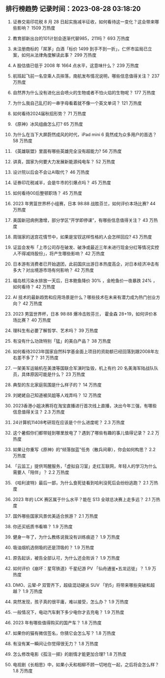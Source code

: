 
## 排行榜趋势 记录时间：2023-08-28 03:18:20
  
  1. 证券交易印花税 8 月 28 日起实施减半征收，如何看待这一变化？这会带来哪些影响？ 1509 万热度
    
  2. 教育部新出台的101计划会逐渐代替985，211吗？ 693 万热度
    
  3. 未注册商标的「屌茅」白酒「标价 1499 到手不到一折」，仁怀市监局已立案，如何从法律角度解读此事？ 299 万热度
    
  4. A 股估值已低于 2008 年 1664 点水平，这意味什么？ 239 万热度
    
  5. 航班起飞前一名空乘人员摔落，南航发布情况说明，哪些信息值得关注？ 237 万热度
    
  6. 自然界为什么没有进化出会喷火的生物或者不怕火焰的生物呢？ 177 万热度
    
  7. 为什么我自己乱打的一串字母看着就不像一个英文单词？ 121 万热度
    
  8. 如何看待2024届秋招形势？ 71 万热度
    
  9. 《原神》冰风组曲怎么打? 65 万热度
    
  10. 为什么在当下大屏蔚然成风的时代，iPad mini 6 竟然成为众多用户的首选？ 58 万热度
    
  11. 《英雄联盟》里面有哪些英雄完全没有超能力? 56 万热度
    
  12. 讲真，国家为何要大力发展新能源纯电车？ 52 万热度
    
  13. 设计院以后会不会让AI取代？ 46 万热度
    
  14. 证券印花税减半，会是牛市的引爆点吗？ 45 万热度
    
  15. 如何看待00后整顿职场？ 45 万热度
    
  16. 2023 年男篮世界杯小组赛，日本 98:88 战胜芬兰，如何评价本场比赛? 44 万热度
    
  17. 美国新冠病例激增，部分学区“开学即停课”，有哪些信息值得关注？ 43 万热度
    
  18. 周瑞家的送宫花情节中，如果是宝钗这样性格的人会怎样回应? 43 万热度
    
  19. 证监会发布「上市公司存在破发、破净或最近三年未进行现金分红等情况实控人不得减持股份」，将产生哪些影响？ 42 万热度
    
  20. 日本游有消费者已开始退团，此前国庆出游日本热度高企，对日本经济冲击有多大？对出境游市场有何影响？ 42 万热度
    
  21. 福岛核污染水排放一天后，日本鲍鱼降价 30% ，金枪鱼价一夜暴跌 24% ，如何看待？ 42 万热度
    
  22. AI 技术的最新趋势和应用场景是什么？哪些技术在未来有潜力成为热门创业方向？ 42 万热度
    
  23. 2023 男篮世界杯，日本 98:88 爆冷击败芬兰， 霍金森 28+19，如何评价本场比赛？ 40 万热度
    
  24. 理科生有必要了解哲学、艺术吗？ 39 万热度
    
  25. 有没有什么功效特别「猛」的美白产品？ 38 万热度
    
  26. 如何看待2023年国家自然科学基金面上项目的资助额已经回落到跟2008年左右差不多了？ 31 万热度
    
  27. 一架美军运输机在美澳等国联合军演时坠毁，机上有约  20 名美海军陆战队队员，具体原因可能是什么？ 23 万热度
    
  28. 典型的东北家庭氛围是什么样子的？ 14 万热度
    
  29. 刘姥姥自己知道被凤姐等人戏弄吗？ 12 万热度
    
  30. 2023香港小姐决赛将在淘宝直播进行首次线上直播，决出今年三强，有哪些信息值得关注？ 2.3 万热度
    
  31. 24计算机11408考研现在应该是个什么进度呢？ 2.3 万热度
    
  32. 这个暑假你们都带娃到哪里放电了？遇到了哪些有趣的事儿值得记录？ 2.2 万热度
    
  33. 如果让你重写《原神》的“倾落伽蓝”任务（散兵间章），你会如何构思？ 2.2 万热度
    
  34. 「云监工」提供骂醒服务，「虚拟自习室」走红互联网，年轻人的学习为什么需要人「陪伴」？ 2.2 万热度
    
  35. 《哈利波特》最后一部，为什么食死徒看到哈利没死后会纷纷逃跑？ 2.1 万热度
    
  36. 2023 年的 LCK 赛区属于什么水平？能在 S13 全球总决赛上走多远？ 2.1 万热度
    
  37. 国外哪些国家风景优美适合旅游？ 2.1 万热度
    
  38. 你还买纸质书看嘛？ 1.9 万热度
    
  39. 健身一年了，为什么教练说我没有训练痕迹？ 1.9 万热度
    
  40. 吸油烟机选侧吸的还是顶吸的？ 1.9 万热度
    
  41. 原告起诉，被告全部认可，为什么还会败诉？ 1.9 万热度
    
  42. 如何评价《崩坏：星穹铁道》千星纪游 PV 「仙舟通鉴•五龙远徙」？ 1.9 万热度
    
  43. DMO、云辇-P 双管齐下，超级混动硬派  SUV 「豹5」将带来哪些突破和超越？ 1.9 万热度
    
  44. 突然发现，孩子真的很平庸，难以接受，怎么办？ 1.9 万热度
    
  45. 一般情况下，电动汽车剩下多少电你才去充电？ 1.9 万热度
    
  46. 2023 年有哪些值得购买的国产车？ 1.8 万热度
    
  47. 如果你的猫有微信签名，你猜它会怎么写？ 1.8 万热度
    
  48. 有没有某一瞬间让你觉得很无力？ 1.8 万热度
    
  49. 怎么修改电影《孤注一掷》的剧情才能更加合理? 1.8 万热度
    
  50. 电视剧《长相思》中，如果小夭和相柳不顾一切地在一起，之后将会怎么样？ 1.8 万热度
    